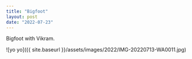 ```yaml
---
title: "Bigfoot"
layout: post
date: "2022-07-23"
---
```


Bigfoot with Vikram.

![yo yo]({{ site.baseurl }}/assets/images/2022/IMG-20220713-WA0011.jpg)
